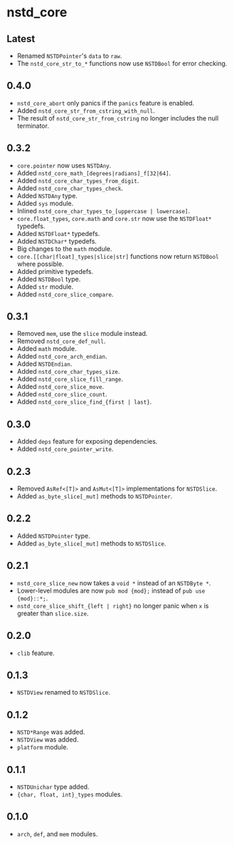 # nstd_core
## Latest
- Renamed `NSTDPointer`'s `data` to `raw`.
- The `nstd_core_str_to_*` functions now use `NSTDBool` for error checking.
## 0.4.0
- `nstd_core_abort` only panics if the `panics` feature is enabled.
- Added `nstd_core_str_from_cstring_with_null`.
- The result of `nstd_core_str_from_cstring` no longer includes the null terminator.
## 0.3.2
- `core.pointer` now uses `NSTDAny`.
- Added `nstd_core_math_[degrees|radians]_f[32|64]`.
- Added `nstd_core_char_types_from_digit`.
- Added `nstd_core_char_types_check`.
- Added `NSTDAny` type.
- Added `sys` module.
- Inlined `nstd_core_char_types_to_[uppercase | lowercase]`.
- `core.float_types`, `core.math` and `core.str` now use the `NSTDFloat*` typedefs.
- Added `NSTDFloat*` typedefs.
- Added `NSTDChar*` typedefs.
- Big changes to the `math` module.
- `core.[[char|float]_types|slice|str]` functions now return `NSTDBool` where possible.
- Added primitive typedefs.
- Added `NSTDBool` type.
- Added `str` module.
- Added `nstd_core_slice_compare`.
## 0.3.1
- Removed `mem`, use the `slice` module instead.
- Removed `nstd_core_def_null`.
- Added `math` module.
- Added `nstd_core_arch_endian`.
- Added `NSTDEndian`.
- Added `nstd_core_char_types_size`.
- Added `nstd_core_slice_fill_range`.
- Added `nstd_core_slice_move`.
- Added `nstd_core_slice_count`.
- Added `nstd_core_slice_find_{first | last}`.
## 0.3.0
- Added `deps` feature for exposing dependencies.
- Added `nstd_core_pointer_write`.
## 0.2.3
- Removed `AsRef<[T]>` and `AsMut<[T]>` implementations for `NSTDSlice`.
- Added `as_byte_slice[_mut]` methods to `NSTDPointer`.
## 0.2.2
- Added `NSTDPointer` type.
- Added `as_byte_slice[_mut]` methods to `NSTDSlice`.
## 0.2.1
- `nstd_core_slice_new` now takes a `void *` instead of an `NSTDByte *`.
- Lower-level modules are now `pub mod {mod};` instead of `pub use {mod}::*;`.
- `nstd_core_slice_shift_{left | right}` no longer panic when `x` is greater than `slice.size`.
## 0.2.0
- `clib` feature.
## 0.1.3
- `NSTDView` renamed to `NSTDSlice`.
## 0.1.2
- `NSTD*Range` was added.
- `NSTDView` was added.
- `platform` module.
## 0.1.1
- `NSTDUnichar` type added.
- `{char, float, int}_types` modules.
## 0.1.0
- `arch`, `def`, and `mem` modules.
